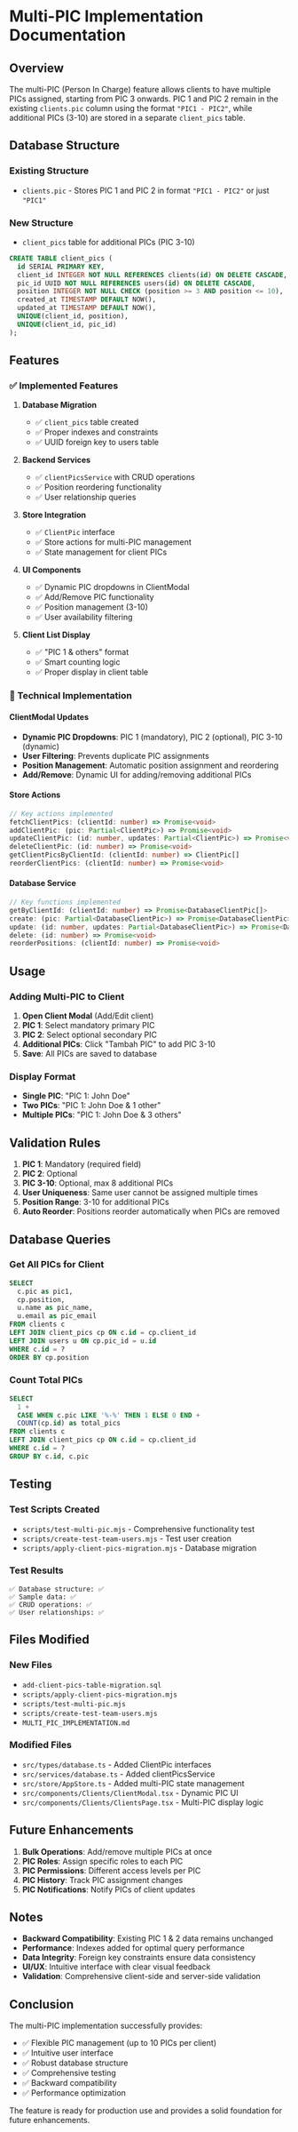 # Multi-PIC Implementation Documentation

## Overview

The multi-PIC (Person In Charge) feature allows clients to have multiple PICs assigned, starting from PIC 3 onwards. PIC 1 and PIC 2 remain in the existing `clients.pic` column using the format `"PIC1 - PIC2"`, while additional PICs (3-10) are stored in a separate `client_pics` table.

## Database Structure

### Existing Structure
- `clients.pic` - Stores PIC 1 and PIC 2 in format `"PIC1 - PIC2"` or just `"PIC1"`

### New Structure
- `client_pics` table for additional PICs (PIC 3-10)

```sql
CREATE TABLE client_pics (
  id SERIAL PRIMARY KEY,
  client_id INTEGER NOT NULL REFERENCES clients(id) ON DELETE CASCADE,
  pic_id UUID NOT NULL REFERENCES users(id) ON DELETE CASCADE,
  position INTEGER NOT NULL CHECK (position >= 3 AND position <= 10),
  created_at TIMESTAMP DEFAULT NOW(),
  updated_at TIMESTAMP DEFAULT NOW(),
  UNIQUE(client_id, position),
  UNIQUE(client_id, pic_id)
);
```

## Features

### ✅ Implemented Features

1. **Database Migration**
   - ✅ `client_pics` table created
   - ✅ Proper indexes and constraints
   - ✅ UUID foreign key to users table

2. **Backend Services**
   - ✅ `clientPicsService` with CRUD operations
   - ✅ Position reordering functionality
   - ✅ User relationship queries

3. **Store Integration**
   - ✅ `ClientPic` interface
   - ✅ Store actions for multi-PIC management
   - ✅ State management for client PICs

4. **UI Components**
   - ✅ Dynamic PIC dropdowns in ClientModal
   - ✅ Add/Remove PIC functionality
   - ✅ Position management (3-10)
   - ✅ User availability filtering

5. **Client List Display**
   - ✅ "PIC 1 & others" format
   - ✅ Smart counting logic
   - ✅ Proper display in client table

### 🔧 Technical Implementation

#### ClientModal Updates
- **Dynamic PIC Dropdowns**: PIC 1 (mandatory), PIC 2 (optional), PIC 3-10 (dynamic)
- **User Filtering**: Prevents duplicate PIC assignments
- **Position Management**: Automatic position assignment and reordering
- **Add/Remove**: Dynamic UI for adding/removing additional PICs

#### Store Actions
```typescript
// Key actions implemented
fetchClientPics: (clientId: number) => Promise<void>
addClientPic: (pic: Partial<ClientPic>) => Promise<void>
updateClientPic: (id: number, updates: Partial<ClientPic>) => Promise<void>
deleteClientPic: (id: number) => Promise<void>
getClientPicsByClientId: (clientId: number) => ClientPic[]
reorderClientPics: (clientId: number) => Promise<void>
```

#### Database Service
```typescript
// Key functions implemented
getByClientId: (clientId: number) => Promise<DatabaseClientPic[]>
create: (pic: Partial<DatabaseClientPic>) => Promise<DatabaseClientPic>
update: (id: number, updates: Partial<DatabaseClientPic>) => Promise<DatabaseClientPic>
delete: (id: number) => Promise<void>
reorderPositions: (clientId: number) => Promise<void>
```

## Usage

### Adding Multi-PIC to Client

1. **Open Client Modal** (Add/Edit client)
2. **PIC 1**: Select mandatory primary PIC
3. **PIC 2**: Select optional secondary PIC
4. **Additional PICs**: Click "Tambah PIC" to add PIC 3-10
5. **Save**: All PICs are saved to database

### Display Format

- **Single PIC**: "PIC 1: John Doe"
- **Two PICs**: "PIC 1: John Doe & 1 other"
- **Multiple PICs**: "PIC 1: John Doe & 3 others"

## Validation Rules

1. **PIC 1**: Mandatory (required field)
2. **PIC 2**: Optional
3. **PIC 3-10**: Optional, max 8 additional PICs
4. **User Uniqueness**: Same user cannot be assigned multiple times
5. **Position Range**: 3-10 for additional PICs
6. **Auto Reorder**: Positions reorder automatically when PICs are removed

## Database Queries

### Get All PICs for Client
```sql
SELECT 
  c.pic as pic1,
  cp.position,
  u.name as pic_name,
  u.email as pic_email
FROM clients c
LEFT JOIN client_pics cp ON c.id = cp.client_id
LEFT JOIN users u ON cp.pic_id = u.id
WHERE c.id = ?
ORDER BY cp.position
```

### Count Total PICs
```sql
SELECT 
  1 + 
  CASE WHEN c.pic LIKE '%-%' THEN 1 ELSE 0 END + 
  COUNT(cp.id) as total_pics
FROM clients c
LEFT JOIN client_pics cp ON c.id = cp.client_id
WHERE c.id = ?
GROUP BY c.id, c.pic
```

## Testing

### Test Scripts Created
- `scripts/test-multi-pic.mjs` - Comprehensive functionality test
- `scripts/create-test-team-users.mjs` - Test user creation
- `scripts/apply-client-pics-migration.mjs` - Database migration

### Test Results
```
✅ Database structure: ✅
✅ Sample data: ✅
✅ CRUD operations: ✅
✅ User relationships: ✅
```

## Files Modified

### New Files
- `add-client-pics-table-migration.sql`
- `scripts/apply-client-pics-migration.mjs`
- `scripts/test-multi-pic.mjs`
- `scripts/create-test-team-users.mjs`
- `MULTI_PIC_IMPLEMENTATION.md`

### Modified Files
- `src/types/database.ts` - Added ClientPic interfaces
- `src/services/database.ts` - Added clientPicsService
- `src/store/AppStore.ts` - Added multi-PIC state management
- `src/components/Clients/ClientModal.tsx` - Dynamic PIC UI
- `src/components/Clients/ClientsPage.tsx` - Multi-PIC display logic

## Future Enhancements

1. **Bulk Operations**: Add/remove multiple PICs at once
2. **PIC Roles**: Assign specific roles to each PIC
3. **PIC Permissions**: Different access levels per PIC
4. **PIC History**: Track PIC assignment changes
5. **PIC Notifications**: Notify PICs of client updates

## Notes

- **Backward Compatibility**: Existing PIC 1 & 2 data remains unchanged
- **Performance**: Indexes added for optimal query performance
- **Data Integrity**: Foreign key constraints ensure data consistency
- **UI/UX**: Intuitive interface with clear visual feedback
- **Validation**: Comprehensive client-side and server-side validation

## Conclusion

The multi-PIC implementation successfully provides:
- ✅ Flexible PIC management (up to 10 PICs per client)
- ✅ Intuitive user interface
- ✅ Robust database structure
- ✅ Comprehensive testing
- ✅ Backward compatibility
- ✅ Performance optimization

The feature is ready for production use and provides a solid foundation for future enhancements. 